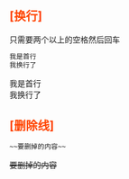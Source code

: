 ## <font color="#FF4500">[换行]</font><br />
只需要两个以上的空格然后回车

```markdown
我是首行  
我换行了
```

我是首行  
我换行了

## <font color="#FF4500">[删除线]</font><br />
```markdown
~~要删掉的内容~~
```

~~要删掉的内容~~